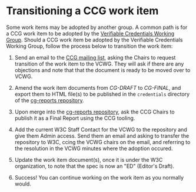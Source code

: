 # Transitioning a CCG work item

Some work items may be adopted by another group. A common path is for a CCG work item to be adopted by the [Verifiable Credentials Working Group](https://www.w3.org/2017/vc/WG/). Should a CCG work item be adopted by the Verifiable Credentials Working Group, follow the process below to transition the work item:

1. Send an email to the [CCG mailing list](https://lists.w3.org/Archives/Public/public-credentials/), asking the Chairs to request
transition of the work item to the VCWG. They will ask if there are
any objections and note that that the document is ready to be moved
over to VCWG.

2. Amend the work item documents from _CG-DRAFT_ to _CG-FINAL_, and export them to HTML file(s) to be published in the `credentials` directory of the [cg-reports repository](https://github.com/w3c/cg-reports/tree/main/credentials).

3. Upon merge into the [cg-reports repository](https://github.com/w3c/cg-reports), ask the CCG Chairs to publish it as a Final Report using the CCG tooling.

4. Add the current W3C Staff Contact for the VCWG to the repository and give them Admin access. Send them an email and asking to transfer the repository to W3C, ccing the VCWG chairs on the email, and referring to the resolution in the VCWG minutes where the adoption occured. 

5. Update the work item document(s), once it is under the W3C organization, to note that the spec is now an "ED" (Editor's Draft).

6. Success! You can continue working on the work item as you normally would.
